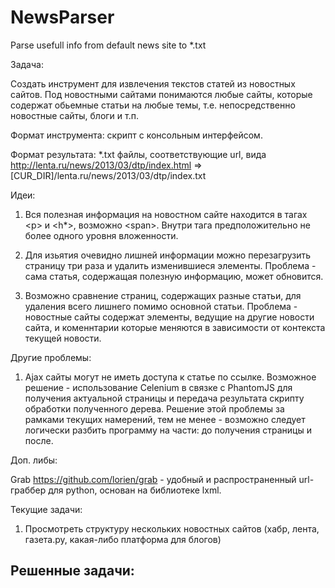 # NewsParser
Parse usefull info from default news site to *.txt

Задача:

Создать инструмент для извлечения текстов статей из новостных сайтов. Под новостными сайтами понимаются любые сайты, которые содержат обьемные статьи на любые темы, т.е. непосредственно новостные сайты, блоги и т.п.

Формат инструмента: скрипт с консольным интерфейсом.

Формат результата: *.txt файлы, соответствующие url, вида http://lenta.ru/news/2013/03/dtp/index.html => [CUR_DIR]/lenta.ru/news/2013/03/dtp/index.txt

Идеи:

1. Вся полезная информация на новостном сайте находится в тагах \<p> и \<h*>, возможно \<span>. Внутри тага предположительно не более одного уровня вложенности.

2. Для изьятия очевидно лишней информации можно перезагрузить страницу три раза и удалить изменившиеся элементы. Проблема - сама статья, содержащая полезную информацию, может обновится.

3. Возможно сравнение страниц, содержащих разные статьи, для удаления всего лишнего помимо основной статьи. Проблема - новостные сайты содержат элементы, ведущие на другие новости сайта, и коменнтарии которые меняются в зависимости от контекста текущей новости.

Другие проблемы:

1. Ajax сайты могут не иметь доступа к статье по ссылке. Возможное решение - использование Celenium в связке с PhantomJS для получения актуальной страницы и передача результата скрипту обработки полученного дерева. Решение этой проблемы за рамками текущих намерений, тем не менее - возможно следует логически разбить программу на части: до получения страницы и после.  

Доп. либы:

Grab https://github.com/lorien/grab - удобный и распространенный url-граббер для python, основан на библиотеке lxml.

Текущие задачи:

1. Просмотреть структуру нескольких новостных сайтов (хабр, лента, газета.ру, какая-либо платформа для блогов)

Решенные задачи:
-
